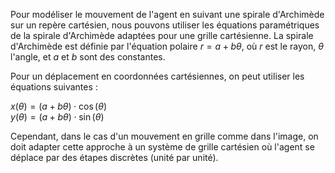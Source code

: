 Pour modéliser le mouvement de l'agent en suivant une spirale d'Archimède sur un repère cartésien, nous pouvons utiliser les équations paramétriques de la spirale d'Archimède adaptées pour une grille cartésienne. La spirale d'Archimède est définie par l'équation polaire $r = a + b\theta$, où $r$ est le rayon, $\theta$ l'angle, et $a$ et $b$ sont des constantes.

Pour un déplacement en coordonnées cartésiennes, on peut utiliser les équations suivantes :

$x(\theta) = (a + b\theta) \cdot \cos(\theta)$ <br/>
$y(\theta) = (a + b\theta) \cdot \sin(\theta)$

Cependant, dans le cas d'un mouvement en grille comme dans l'image, on doit adapter cette approche à un système de grille cartésien où l'agent se déplace par des étapes discrètes (unité par unité).
